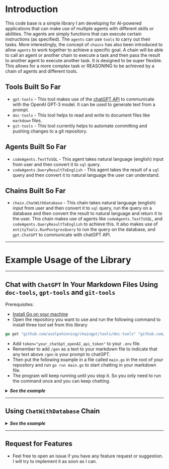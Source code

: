 # Introduction

This code base is a simple library I am developing for AI-powered applications that can make use of multiple agents with different skills or abilities. The agents are simply functions that can execute certain instructions (as specified). The `agents` can use `tools` to carry out their tasks. More interestingly, the concept of `chains` has also been introduced to allow `agents` to work together to achieve a specific goal. A chain will be able to call an agent or another chain to execute a task and then pass the result to another agent to execute another task. It is designed to be super flexible. This allows for a more complex task or REASONING to be achieved by a chain of agents and different tools.


## Tools Built So Far
- `gpt-tools` - This tool makes use of the [chatGPT API](https://chatgpt.com/) to communicate with the OpenAI GPT-3 model. It can be used to generate text from a prompt.
- `doc-tools` - This tool helps to read and write to document files like `markdown` files.
- `git-tools` - This tool currently helps to automate committing and pushing changes to a git repository.

## Agents Built So Far
- `codeAgents.TextToSQL` - This agent takes natural language (english) input from user and then convert it to `sql` query.
- `codeAgents.QueryResultToEnglish` - This agent takes the result of a `sql` query and then convert it to natural language the user can understand.

## Chains Built So Far
- `chain.ChatWithDatabase` - This chain takes natural language (english) input from user and then convert it to `sql` query, run the query on a database and then convert the result to natural language and return it to the user. This chain makes use of agents like `codeAgents.TextToSQL`, and `codeAgents.QueryResultToEnglish` to achieve this. It also makes use of `entityTools.RunPostgresQuery` to run the query on the database, and `gpt.ChatGPT` to communicate with chatGPT API.

***
# Example Usage of the Library
***

## Chat with `ChatGPT` In Your Markdown Files Using `doc-tools`, `gpt-tools` and `git-tools`
Prerequisites:
- [Install Go on your machine](https://golang.org/doc/install)
- Open the repository you want to use and run the following command to install three tool set from this library
```go
go get "github.com/asolpshinning/chaingpt/tools/doc-tools" "github.com/asolpshinning/chaingpt/tools/git-tools" "github.com/asolpshinning/chaingpt/tools/gpt-tools"
```
-  Add `token="your_chatGpt_openAI_api_token"` to your `.env` file.
- Remember to add `/gen` as a text to your markdown file to indicate that any text above `/gen` is your prompt to chatGPT.
- Then put the following example in a file called `main.go` in the root of your repository and run `go run main.go` to start chatting in your markdown file.
- The program will keep running until you stop it. So you only need to run the command once and you can keep chatting.

<details>
<summary><b><i>See the example</i></b></summary>

```go
package main

import (
	doc "github.com/asolpshinning/chaingpt/tools/doc-tools"
	git "github.com/asolpshinning/chaingpt/tools/git-tools"
	gpt "github.com/asolpshinning/chaingpt/tools/gpt-tools"
)

// your git folder path (example below is for Windows OS)
var folderPath = "C:\\Users\\asolp\\OneDrive\\Documents\\Coding\\chaingpt"

// your markdown file path (where you are doing your chatting)
var fileName = "test/chat.md"

// time interval for git auto commit and push
var timeInterval = 300 //seconds

func main() {
	// this autocommits and pushes your changes to github (comment it out if you do not want this)
	go git.GitAutoCommitPush(folderPath, timeInterval)
	// this gets the prompt from your markdown file
	prompt, _ := doc.CopyAboveText(fileName)
	// this sends the prompt to chatGPT and gets the response
	chatGPTResponse, _ := gpt.ChatGPT(prompt)
	// this inserts the response from chatGPT into your markdown file
	doc.InsertChatResponse(fileName, chatGPTResponse)
}
```

</details>

***

## Using `ChatWithDatabase` Chain
<details>
<summary><b><i>See the example</i></b></summary>

```go
package main

import (
	"fmt"
	"log"

	"github.com/asolpshinning/chaingpt/chains"
	"github.com/asolpshinning/chaingpt/entity"
)

func main() {
	// create a user agent
	userAgent := &entity.Agent{
		Name: "User",
	}

	// create a user prompt
	userPrompt := "I want to know how many new messages I have on Friday and Sunday."

	// create user agent's input or prompt to the chain
	userInput := &entity.AgentResponse{
		Input:        "",
		Output:       userPrompt,
		Satisfactory: true,
	}

	// create the tool the chain will use
	tool := &entity.Tool{
		Name:  "QueryDatabase",
		Value: "postgres",
	}

	postgresTools := []*entity.Tool{tool}

	// let the user agent call the ChatWithDatabase chain
	res, err := chains.ChatWithDatabase(userAgent, userInput, postgresTools)
	if err != nil {
		log.Println(err)
	}
	fmt.Println("response: " + res.Response)
}
```
## .env example to run the example code above
```bash
token="your_chatGpt_openAI_api_token"
```
</details>

***

## Request for Features
- Feel free to open an issue if you have any feature request or suggestion. I will try to implement it as soon as I can.